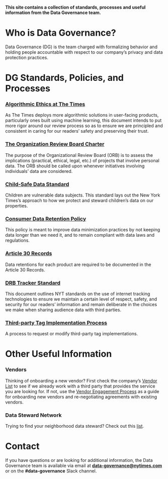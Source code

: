 **This site contains a collection of standards, processes and useful information from the Data Governance team.**

# Who is Data Governance?

Data Governance (DG) is the team charged with formalizing behavior and holding people accountable with respect to our company’s privacy and data protection practices. 

# DG Standards, Policies, and Processes

### [Algorithmic Ethics at The Times](https://docs.google.com/document/d/1rLfWvcZzvqAWQDVtOmd_Oj_7-DJC8Rv-S-XvRRuqlfw/edit?usp=sharing)
As The Times deploys more algorithmic solutions in user-facing products, particularly ones built using machine learning, this document intends to put more rigor around our review process so as to ensure we are principled and consistent in caring for our readers’ safety and preserving their trust.


### [The Organization Review Board Charter](https://docs.google.com/document/d/1bJpdZreKyIeyiIG1q15G6Qw1b7iU3q7gmZjnze4oOOc/edit?usp=sharing)
The purpose of the Organizational Review Board (ORB) is to assess the implications (practical, ethical, legal, etc.) of projects that involve personal data. The ORB should be called upon whenever initiatives involving individuals’ data are considered.


### [Child-Safe Data Standard](https://docs.google.com/document/d/17KkeafTa39P8kQc0UJaceR1EOjDnGri39x5l72hmtaQ/edit?usp=sharing)
Children are vulnerable data subjects. This standard lays out the New York Times’s approach to how we protect and steward children’s data on our properties.

### [Consumer Data Retention Policy](https://docs.google.com/document/d/1ppKHWN5-iMSqMPgpdPM4Sf20FkVd0flh8gsoN4Jmq-I/edit?usp=sharing)
This policy is meant to improve data minimization practices by not keeping data longer than we need it, and to remain compliant with data laws and  regulations. 

### [Article 30 Records](https://nyt-datagov-dev.appspot.com/art30/)
Data retentions for each product are required to be documented in the Article 30 Records.

### [DRB Tracker Standard](https://docs.google.com/document/d/1aIF1w4H2FYHzbfigDSPoL-u1-Uqn4-YJLOUoeH9GLek/edit?usp=sharing)
This document outlines NYT standards on the use of internet tracking technologies to ensure we maintain a certain level of respect, safety, and security for our readers’ information and remain deliberate in the choices we make when sharing audience data with third parties.

### [Third-party Tag Implementation Process](https://docs.google.com/document/d/1o2sjPGsH2hglPsCcJTey6Jo6hwZ3_m0jJpu8m5cVrCM/edit?usp=sharing)
A process to request or modify third-party tag implementations.



# Other Useful Information
### Vendors
Thinking of onboarding a new vendor? First check the company’s [Vendor List](https://nytimes.service-now.com/bytes?id=nyt_vendors) to see if we already work with a third party that provides the service you are looking for. If not, use the [Vendor Engagement Process](https://docs.google.com/document/d/1QyrZ4K9RvBSL07fuFy6T9t8EiWvln6Fujhfh-4MMXn4/edit?usp=sharing) as a guide for onboarding new vendors and re-negotiating agreements with existing vendors.

### Data Steward Network 
Trying to find your neighborhood data steward? Check out this [list](https://docs.google.com/document/d/1zTJJH_x1R8hLeQibpBpV4vkXKmgkohddHA6Rv7kMnSk/edit?usp=sharing).


# Contact

If you have questions or are looking for additional information, the Data Governance team is available via email at **data-governance@nytimes.com** or on the **#data-governance** Slack channel.
